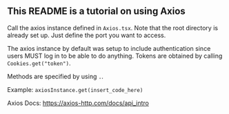 ## This README is a tutorial on using Axios

Call the axios instance defined in `Axios.tsx`. Note that the root directory is already set up. Just define the port you want to access. 

The axios instance by default was setup to include authentication since users MUST log in to be able to do anything. Tokens are obtained by calling `Cookies.get("token")`.

Methods are specified by using `.`. 

Example: `axiosInstance.get(insert_code_here)`

Axios Docs: https://axios-http.com/docs/api_intro 